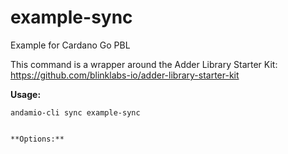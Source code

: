 # example-sync
Example for Cardano Go PBL



This command is a wrapper around the Adder Library Starter Kit:
https://github.com/blinklabs-io/adder-library-starter-kit
	
	

**Usage:**
```
andamio-cli sync example-sync

```


```

**Options:**
```

```


